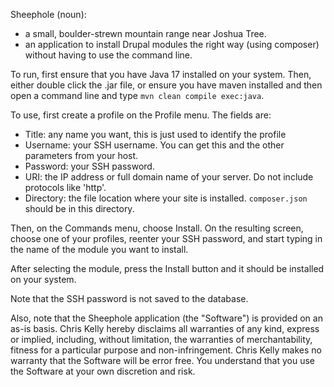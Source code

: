 Sheephole (noun):
- a small, boulder-strewn mountain range near Joshua Tree.
- an application to install Drupal modules the right way (using composer) without having to use the command line.

To run, first ensure that you have Java 17 installed on your system. Then, either double click the .jar file, or ensure you have maven installed and then open a command line and type `mvn clean compile exec:java`.

To use, first create a profile on the Profile menu. The fields are:
* Title: any name you want, this is just used to identify the profile
* Username: your SSH username. You can get this and the other parameters from your host.
* Password: your SSH password.
* URI: the IP address or full domain name of your server. Do not include protocols like 'http'.
* Directory: the file location where your site is installed. `composer.json` should be in this directory.

Then, on the Commands menu, choose Install. On the resulting screen, choose one of your profiles, reenter your SSH password, and start typing in the name of the module you want to install.

After selecting the module, press the Install button and it should be installed on your system.

Note that the SSH password is not saved to the database.

Also, note that the Sheephole application (the "Software") is provided on an as-is basis. Chris Kelly hereby disclaims all warranties of any kind, express or implied, including, without limitation,
the warranties of merchantability, fitness for a particular purpose and non-infringement. Chris Kelly makes no warranty that the Software will be error free.
You understand that you use the Software at your own discretion and risk.
